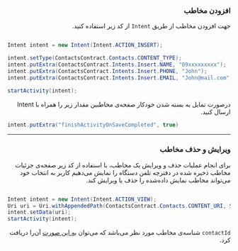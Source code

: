 <div dir="rtl">

 ### افزودن مخاطب
جهت افزودن مخاطب از طریق `Intent` از کد زیر استفاده کنید.

<div dir="ltr">

```Java

Intent intent = new Intent(Intent.ACTION_INSERT);

intent.setType(ContactsContract.Contacts.CONTENT_TYPE);
intent.putExtra(ContactsContract.Intents.Insert.NAME, "09xxxxxxxxx");
intent.putExtra(ContactsContract.Intents.Insert.PHONE, "John");
intent.putExtra(ContactsContract.Intents.Insert.EMAIL, "John@mail.com");

startActivity(intent);
```
</div>

درصورت تمایل به بسته شدن خودکار صفحه‌ی مخاطبین مقدار زیر را همراه با Intent ارسال کنید.

<div dir="ltr">

```Java
intent.putExtra("finishActivityOnSaveCompleted", true)
```
</div>

----
 ### ویرایش و حذف مخاطب
برای انجام عملیات حذف و ویرایش یک مخاطب، با استفاده از کد زیر صفحه‌ی جزئیات مخاطب ذخیره شده در دفترچه تلفن دستگاه را نمایش می‌دهیم
کاربر به انتخاب خود می‌تواند مخاطب نمایش داده‌شده را حذف یا ویرایش کند.

<div dir="ltr">

```Java

Intent intent = new Intent(Intent.ACTION_VIEW);
Uri uri = Uri.withAppendedPath(ContactsContract.Contacts.CONTENT_URI, String.valueOf(contactID));
intent.setData(uri);
startActivity(intent);

```
</div>

`contactId` شناسه‌ی مخاطب مورد نظر می‌باشد که می‌توان [به این صورت](https://github.com/this-is-pixy/samples/tree/master/Contact/ReadContact) آن‌را دریافت کرد.

</div>
